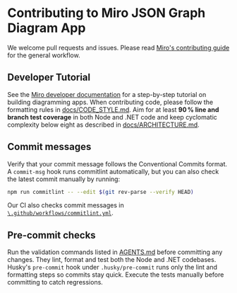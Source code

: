 # Contributing to Miro JSON Graph Diagram App

We welcome pull requests and issues. Please read
[Miro's contributing guide](https://github.com/miroapp/app-examples/blob/main/CONTRIBUTING.md)
for the general workflow.

## Developer Tutorial

See the
[Miro developer documentation](https://developers.miro.com/docs/overview) for a
step-by-step tutorial on building diagramming apps. When contributing code,
please follow the formatting rules in [docs/CODE_STYLE.md](docs/CODE_STYLE.md).
Aim for at least **90 % line and branch test coverage** in both Node and .NET
code and keep cyclomatic complexity below eight as described in
[docs/ARCHITECTURE.md](docs/ARCHITECTURE.md).

## Commit messages

Verify that your commit message follows the Conventional Commits format. A
`commit-msg` hook runs commitlint automatically, but you can also check the
latest commit manually by running:

```bash
npm run commitlint -- --edit $(git rev-parse --verify HEAD)
```

Our CI also checks commit messages in
[`\.github/workflows/commitlint.yml`](.github/workflows/commitlint.yml).

## Pre-commit checks

Run the validation commands listed in [AGENTS.md](AGENTS.md) before committing
any changes. They lint, format and test both the Node and .NET codebases.
Husky's `pre-commit` hook under `.husky/pre-commit` runs only the lint and
formatting steps so commits stay quick. Execute the tests manually before
committing to catch regressions.
